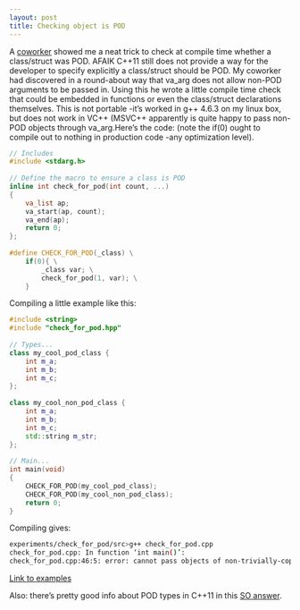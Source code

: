 ```yaml
---
layout: post
title: Checking object is POD
---
```


A [coworker](https://twitter.com/daveisangry) showed me a neat trick to check at compile time whether a class/struct was POD.  AFAIK C++11 still does not provide a way for the developer to specify explicitly a class/struct should be POD.  My coworker had discovered in a round-about way that va_arg does not allow non-POD arguments to be passed in.  Using this he wrote a little compile time check that could be embedded in functions or even the class/struct declarations themselves.  This is not portable -it’s worked in g++ 4.6.3 on my linux box, but does not work in VC++ (MSVC++ apparently is quite happy to pass non-POD objects through va_arg.Here’s the code: (note the if(0) ought to compile out to nothing in production code -any optimization level).

```cpp
// Includes
#include <stdarg.h>
  
// Define the macro to ensure a class is POD
inline int check_for_pod(int count, ...)
{
    va_list ap;
    va_start(ap, count);
    va_end(ap);
    return 0;
};
  
#define CHECK_FOR_POD(_class) \
    if(0){ \
        _class var; \
        check_for_pod(1, var); \
    }

```

Compiling a little example like this:

```cpp
#include <string>
#include "check_for_pod.hpp"
  
// Types...
class my_cool_pod_class {
    int m_a;
    int m_b;
    int m_c;
};
  
class my_cool_non_pod_class {
    int m_a;
    int m_b;
    int m_c;
    std::string m_str;
};
  
// Main...
int main(void)
{
    CHECK_FOR_POD(my_cool_pod_class);
    CHECK_FOR_POD(my_cool_non_pod_class);
    return 0;
}
```

Compiling gives:


```sh
experiments/check_for_pod/src>g++ check_for_pod.cpp
check_for_pod.cpp: In function ‘int main()’:
check_for_pod.cpp:46:5: error: cannot pass objects of non-trivially-copyable type ‘class my_cool_non_pod_class’ through ‘...’
```

[Link to examples](https://github.com/tinselcity/experiments/tree/master/check_for_pod)

Also: there’s pretty good info about POD types in C++11 in this [SO answer](https://stackoverflow.com/questions/4178175/what-are-aggregates-and-pods-and-how-why-are-they-special/7189821#7189821).

